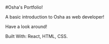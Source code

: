 #Osha's Portfolio!

A basic introduction to Osha as web developer!

Have a look around!

Built With: React, HTML, CSS.
